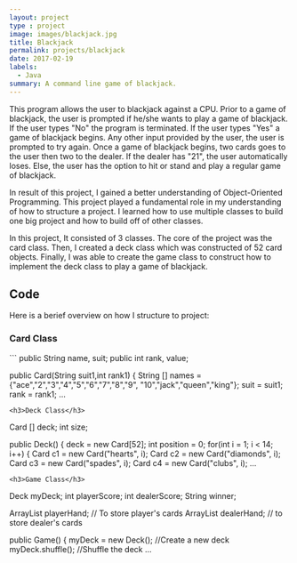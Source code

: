 ```yaml
---
layout: project
type : project
image: images/blackjack.jpg
title: Blackjack
permalink: projects/blackjack
date: 2017-02-19
labels:
  - Java
summary: A command line game of blackjack.
---
```

This program allows the user to blackjack against a CPU. Prior to a game of blackjack, the user is prompted if he/she wants to play a game of blackjack. If the user types "No" the program is terminated. If the user types "Yes" a game of blackjack begins. Any other input provided by the user, the user is prompted to try again. Once a game of blackjack begins, two cards goes to the user then two to the dealer. If the dealer has "21", the user automatically loses. Else, the user has the option to hit or stand and play a regular game of blackjack.

In result of this project, I gained a better understanding of Object-Oriented Programming. This project played a fundamental role in my understanding of how to structure a project. I learned how to use multiple classes to build one big project and how to build off of other classes.

In this project, It consisted of 3 classes. The core of the project was the card class. Then, I created a deck class which was constructed of 52 card objects. Finally, I was able to create the game class to construct how to implement the deck class to play a game of blackjack.

<h2>Code</h2>
Here is a berief overview on how I structure to project:
<h3>Card Class</h3>
```
public String name, suit;
public int rank, value;

public Card(String suit1,int rank1) {
	String [] names = {"ace","2","3","4","5","6","7","8","9",
			"10","jack","queen","king"};
	suit = suit1;
	rank = rank1;
	...
```
<h3>Deck Class</h3>
```
Card [] deck;
int size;

public Deck() {
	deck = new Card[52];
	int position = 0;
	for(int i = 1; i < 14; i++) {
		Card c1 = new Card("hearts", i);
		Card c2 = new Card("diamonds", i);
		Card c3 = new Card("spades", i);
		Card c4 = new Card("clubs", i);
		...
```
<h3>Game Class</h3>
```
Deck myDeck;
int playerScore;
int dealerScore;
String winner;

ArrayList <Card> playerHand;  // To store player's cards
ArrayList <Card> dealerHand;  // to store dealer's cards

public Game() {
	myDeck = new Deck();  //Create a new deck
	myDeck.shuffle(); //Shuffle the deck
	...
```

